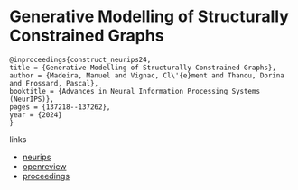 # Generative Modelling of Structurally Constrained Graphs

```
@inproceedings{construct_neurips24,
title = {Generative Modelling of Structurally Constrained Graphs},
author = {Madeira, Manuel and Vignac, Cl\'{e}ment and Thanou, Dorina and Frossard, Pascal},
booktitle = {Advances in Neural Information Processing Systems (NeurIPS)},
pages = {137218--137262},
year = {2024}
}
```

links
- [neurips](https://nips.cc/Conferences/2024/Schedule?showEvent=96282)
- [openreview](https://openreview.net/forum?id=A3hxp0EeNW)
- [proceedings](https://papers.nips.cc//paper_files/paper/2024/hash/f82385b8804009f9a81e1a30f1ff14e3-Abstract-Conference.html)
